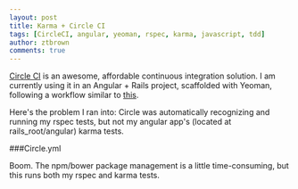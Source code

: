 ```yaml
---
layout: post
title: Karma + Circle CI
tags: [CircleCI, angular, yeoman, rspec, karma, javascript, tdd]
author: ztbrown
comments: true
---
```


[Circle CI](http://circleci.com) is an awesome, affordable continuous integration solution. I am currently using it in an Angular + Rails project, scaffolded with Yeoman, following a workflow similar to [this](http://jeff.konowit.ch/posts/yeoman-rails-angular/).

Here's the problem I ran into: Circle was automatically recognizing and running my rspec tests, but not my angular app's (located at rails_root/angular) karma tests.

<!-- #REST#BEGIN -->

###Circle.yml

Boom. The npm/bower package management is a little time-consuming, but this runs both my rspec and karma tests.

<script src="https://gist.github.com/ztbrown/7043015.js"></script>

<!-- #REST#END -->